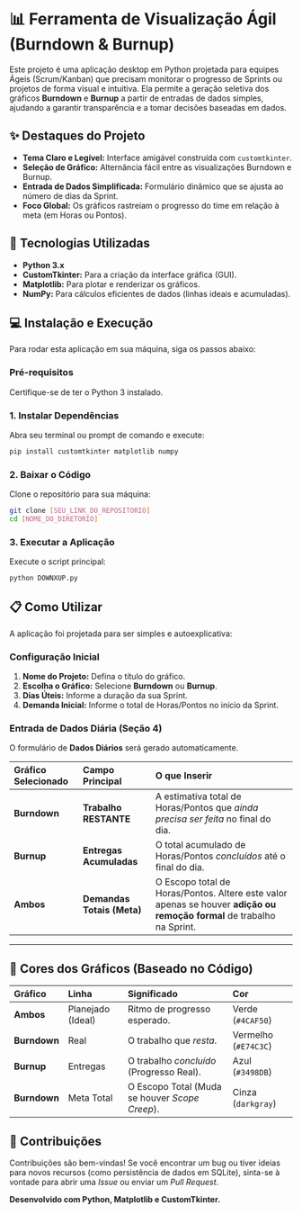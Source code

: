 # 📊 Ferramenta de Visualização Ágil (Burndown & Burnup)

Este projeto é uma aplicação desktop em Python projetada para equipes Ágeis (Scrum/Kanban) que precisam monitorar o progresso de Sprints ou projetos de forma visual e intuitiva. Ela permite a geração seletiva dos gráficos **Burndown** e **Burnup** a partir de entradas de dados simples, ajudando a garantir transparência e a tomar decisões baseadas em dados.

## ✨ Destaques do Projeto

  * **Tema Claro e Legível:** Interface amigável construída com `customtkinter`.
  * **Seleção de Gráfico:** Alternância fácil entre as visualizações Burndown e Burnup.
  * **Entrada de Dados Simplificada:** Formulário dinâmico que se ajusta ao número de dias da Sprint.
  * **Foco Global:** Os gráficos rastreiam o progresso do time em relação à meta (em Horas ou Pontos).

## 🚀 Tecnologias Utilizadas

  * **Python 3.x**
  * **CustomTkinter:** Para a criação da interface gráfica (GUI).
  * **Matplotlib:** Para plotar e renderizar os gráficos.
  * **NumPy:** Para cálculos eficientes de dados (linhas ideais e acumuladas).

## 💻 Instalação e Execução

Para rodar esta aplicação em sua máquina, siga os passos abaixo:

### Pré-requisitos

Certifique-se de ter o Python 3 instalado.

### 1\. Instalar Dependências

Abra seu terminal ou prompt de comando e execute:

```bash
pip install customtkinter matplotlib numpy
```

### 2\. Baixar o Código

Clone o repositório para sua máquina:

```bash
git clone [SEU_LINK_DO_REPOSITORIO]
cd [NOME_DO_DIRETORIO]
```

### 3\. Executar a Aplicação

Execute o script principal:

```bash
python DOWNXUP.py
```

## 📋 Como Utilizar

A aplicação foi projetada para ser simples e autoexplicativa:

### Configuração Inicial

1.  **Nome do Projeto:** Defina o título do gráfico.
2.  **Escolha o Gráfico:** Selecione **Burndown** ou **Burnup**.
3.  **Dias Úteis:** Informe a duração da sua Sprint.
4.  **Demanda Inicial:** Informe o total de Horas/Pontos no início da Sprint.

### Entrada de Dados Diária (Seção 4)

O formulário de **Dados Diários** será gerado automaticamente.

| Gráfico Selecionado | Campo Principal | O que Inserir |
| :--- | :--- | :--- |
| **Burndown** | **Trabalho RESTANTE** | A estimativa total de Horas/Pontos que *ainda precisa ser feita* no final do dia. |
| **Burnup** | **Entregas Acumuladas** | O total acumulado de Horas/Pontos *concluídos* até o final do dia. |
| **Ambos** | **Demandas Totais (Meta)** | O Escopo total de Horas/Pontos. Altere este valor apenas se houver **adição ou remoção formal** de trabalho na Sprint. |

-----

## 🎨 Cores dos Gráficos (Baseado no Código)

| Gráfico | Linha | Significado | Cor |
| :--- | :--- | :--- | :--- |
| **Ambos** | Planejado (Ideal) | Ritmo de progresso esperado. | Verde (`#4CAF50`) |
| **Burndown** | Real | O trabalho que *resta*. | Vermelho (`#E74C3C`) |
| **Burnup** | Entregas | O trabalho *concluído* (Progresso Real). | Azul (`#3498DB`) |
| **Burndown** | Meta Total | O Escopo Total (Muda se houver *Scope Creep*). | Cinza (`darkgray`) |

## 🤝 Contribuições

Contribuições são bem-vindas\! Se você encontrar um bug ou tiver ideias para novos recursos (como persistência de dados em SQLite), sinta-se à vontade para abrir uma *Issue* ou enviar um *Pull Request*.

**Desenvolvido com Python, Matplotlib e CustomTkinter.**
